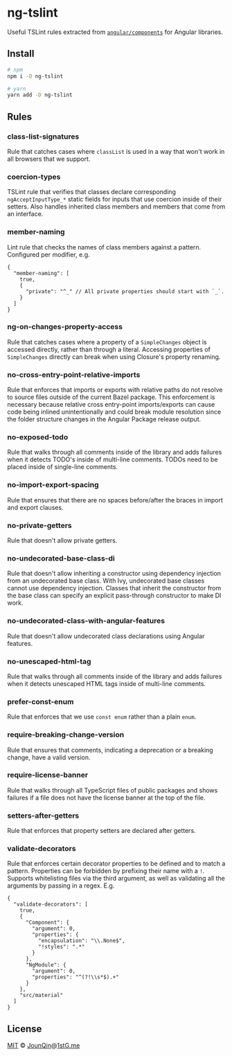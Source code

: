 # ng-tslint

Useful TSLint rules extracted from [`angular/components`](https://github.com/angular/components/tree/master/tools/tslint-rules) for Angular libraries.

## Install

```sh
# npm
npm i -D ng-tslint

# yarn
yarn add -D ng-tslint
```

## Rules

<!-- Rules start -->

### class-list-signatures

Rule that catches cases where `classList` is used in a way
that won't work in all browsers that we support.

### coercion-types

TSLint rule that verifies that classes declare corresponding `ngAcceptInputType_*`
static fields for inputs that use coercion inside of their setters. Also handles
inherited class members and members that come from an interface.

### member-naming

Lint rule that checks the names of class members against a pattern. Configured per modifier, e.g.

```jsonc
{
  "member-naming": [
    true,
    {
      "private": "^_" // All private properties should start with `_`.
    }
  ]
}
```

### ng-on-changes-property-access

Rule that catches cases where a property of a `SimpleChanges` object is accessed directly,
rather than through a literal. Accessing properties of `SimpleChanges` directly can break
when using Closure's property renaming.

### no-cross-entry-point-relative-imports

Rule that enforces that imports or exports with relative paths do not resolve to
source files outside of the current Bazel package. This enforcement is necessary
because relative cross entry-point imports/exports can cause code being inlined
unintentionally and could break module resolution since the folder structure
changes in the Angular Package release output.

### no-exposed-todo

Rule that walks through all comments inside of the library and adds failures when it
detects TODO's inside of multi-line comments. TODOs need to be placed inside of single-line
comments.

### no-import-export-spacing

Rule that ensures that there are no spaces before/after the braces in import and export clauses.

### no-private-getters

Rule that doesn't allow private getters.

### no-undecorated-base-class-di

Rule that doesn't allow inheriting a constructor using dependency injection from an
undecorated base class. With Ivy, undecorated base classes cannot use dependency
injection. Classes that inherit the constructor from the base class can specify
an explicit pass-through constructor to make DI work.

### no-undecorated-class-with-angular-features

Rule that doesn't allow undecorated class declarations using Angular features.

### no-unescaped-html-tag

Rule that walks through all comments inside of the library and adds failures when it
detects unescaped HTML tags inside of multi-line comments.

### prefer-const-enum

Rule that enforces that we use `const enum` rather than a plain `enum`.

### require-breaking-change-version

Rule that ensures that comments, indicating a deprecation
or a breaking change, have a valid version.

### require-license-banner

Rule that walks through all TypeScript files of public packages and shows failures if a
file does not have the license banner at the top of the file.

### setters-after-getters

Rule that enforces that property setters are declared after getters.

### validate-decorators

Rule that enforces certain decorator properties to be defined and to match a pattern.
Properties can be forbidden by prefixing their name with a `!`. Supports whitelisting
files via the third argument, as well as validating all the arguments by passing in a regex. E.g.

```jsonc
{
  "validate-decorators": [
    true,
    {
      "Component": {
        "argument": 0,
        "properties": {
          "encapsulation": "\\.None$",
          "!styles": ".*"
        }
      },
      "NgModule": {
        "argument": 0,
        "properties": "^(?!\\s*$).+"
      }
    },
    "src/material"
  ]
}
```

<!-- Rules end -->

## License

[MIT][] © [JounQin][]@[1stG.me][]

[1stg.me]: https://www.1stg.me
[jounqin]: https://GitHub.com/JounQin
[mit]: http://opensource.org/licenses/MIT
